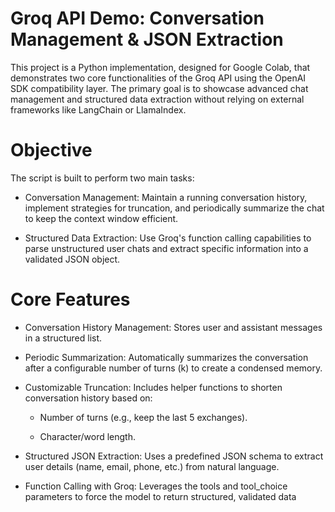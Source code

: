 # Groq API Demo: Conversation Management & JSON Extraction

This project is a Python implementation, designed for Google Colab, that demonstrates two core functionalities of the Groq API using the OpenAI SDK compatibility layer. The primary goal is to showcase advanced chat management and structured data extraction without relying on external frameworks like LangChain or LlamaIndex.

# Objective

The script is built to perform two main tasks:

- Conversation Management: Maintain a running conversation history, implement strategies for truncation, and periodically summarize the chat to keep the context window efficient.

- Structured Data Extraction: Use Groq's function calling capabilities to parse unstructured user chats and extract specific information into a validated JSON object.

# Core Features

- Conversation History Management: Stores user and assistant messages in a structured list.

- Periodic Summarization: Automatically summarizes the conversation after a configurable number of turns (k) to create a condensed memory.

- Customizable Truncation: Includes helper functions to shorten conversation history based on:

  - Number of turns (e.g., keep the last 5 exchanges).

  - Character/word length.

- Structured JSON Extraction: Uses a predefined JSON schema to extract user details (name, email, phone, etc.) from natural language.

- Function Calling with Groq: Leverages the tools and tool_choice parameters to force the model to return structured, validated data
